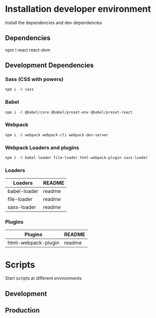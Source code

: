 
# Installation developer environment

Install the dependencies and dev dependencies


## Dependencies
npm i react react-dom

## Development Dependencies

### Sass (CSS with powers)
```sh
npm i -D sass
```
### Babel
```sh
npm i -D @babel/core @babel/preset-env @babel/preset-react 
```
### Webpack
```sh
npm i -D webpack webpack-cli webpack-dev-server
```
### Webpack Loaders and plugins
```sh
npm i -D babel-loader file-loader html-webpack-plugin sass-loader
```
### Loaders
|Loaders| README |
|-------| ------ |
|babel-loader| readme |
|file-loader| readme |
|sass-loader| readme |

### Plugins
|Plugins| README |
|-------| ------ |
|html-webpack-plugin| readme |



# Scripts
Start scripts at different environments
## Development
## Production
